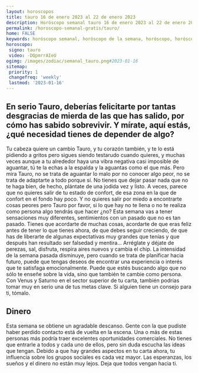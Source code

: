 ```yaml
---
layout: horoscopos
title: tauro 16 de enero 2023 al 22 de enero 2023 
description: Horóscopo semanal tauro 16 de enero 2023 al 22 de enero 2023. En serio Tauro, deberías felicitarte por tantas desgracias de mierda de las que has salido, por cómo has sabido sobrevivir. Y mírate, aquí estás, ¿qué necesidad tienes de depender de algo?
permalink: /horoscopo-semanal-gratis/tauro/
home: FALSE
keywords: horóscopo semanal, horóscopo de la semana, horóscopo, horóscopo gratis,horóscopos, horóscopo esperanza gracia, horoscopos tauro la semana, horóscopos gratis, Tarot, Astrologia, Zodíaco, tauro, horoscopo gratis, semanal
horoscopo:
 signo: tauro
 video: -DQpmrrAIeU
ogimg: /images/zodiac/semanal_tauro.png#2023-01-16
sitemap:
 priority: 1
 changefreq: 'weekly'
 lastmod: '2023-01-16'
---
```




## En serio Tauro, deberías felicitarte por tantas desgracias de mierda de las que has salido, por cómo has sabido sobrevivir. Y mírate, aquí estás, ¿qué necesidad tienes de depender de algo?

Tu cabeza quiere un cambio Tauro, y tu corazón también, y te lo está pidiendo a gritos pero sigues siendo testarudo cuando quieres, y muchas veces aunque a tu alrededor haya una vibra negativa casi imposible de aguantar, tú te la echas a la espalda y la aguantas como el que más. Pero mira Tauro, no se trata de aguantar lo malo por no conocer algo peor, no se trata de adaptarte a todo porque sí. No tienes que dejar pasar nada que no te haga bien, de hecho, plántate de una jodida vez y listo. A veces, parece que no quieres salir de tu estado de confort, de esa zona en la que de confort en el fondo hay poco. Y no quieres salir por miedo a encontrarte cosas peores pero Tauro por favor, si lo que hay no te llena o no te realiza como persona algo tendrás que hacer ¿no? Esta semana vas a tener sensaciones muy diferentes, sentimientos con un pasado que no es tan pasado. Tienes que acordarte de muchas cosas, acordarte de que eras feliz antes de tener lo que tienes ahora, de que debes seguir creciendo, de que has de liberarte de algunas expectativas muy grandes que tenías y que después han resultado ser falsedad y mentira… Arréglate y déjate de perezas, sal, disfruta, respira aires nuevos y cambia el chip.
La intensidad de la semana pasada disminuye, pero cuando se trata de planificar hacia futuro, puede que tengas deseos de encontrar una experiencia o interés que te satisfaga emocionalmente. Puede que estés buscando algo que no sólo te enseñe sobre la vida, sino que también te cambie como persona. Con Venus y Saturno en el sector superior de tu carta, también podrías tomar muy en serio una de tus metas clave. Si alguien tiene un consejo para ti, tómalo.

## Dinero

Esta semana se obtiene un agradable descanso. Gente con la que pudiste haber perdido contacto está de vuelta en la escena. Una o más de estas personas más podría traer excelentes oportunidades comerciales. No tienes que entrarle a todos y cada uno de ellos, pero sin duda escucha las ideas que tengan. Debido a que hay grandes aspectos en tu carta ahora, tu influencia sobre los grupos sociales es cada vez mayor. Las esperanzas, los sueños y el dinero no están muy lejos. Deja que todos vengan hacia ti.